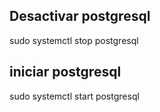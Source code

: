## Desactivar postgresql
sudo systemctl stop postgresql 

## iniciar postgresql
sudo systemctl start postgresql 

